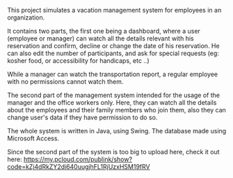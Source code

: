 This project simulates a vacation management system for employees in an organization.

It contains two parts, the first one being a dashboard, where a user (employee or manager) can watch all the details relevant with his reservation and confirm, decline or change the date of his reservation.
He can also edit the number of participants, and ask for special requests (eg: kosher food, or accessibility for handicaps, etc ..)

While a manager can watch the transportation report, a regular employee with no permissions cannot watch them.

The second part of the management system intended for the usage of the manager and the office workers only.
Here,  they can watch all the details about the employees and their family members who join them, also they can change user's data if they have permission to do so.

The whole system is written in Java, using Swing.
The database made using Microsoft Access.

Since the second part of the system is too big to upload here,
check it out here:
https://my.pcloud.com/publink/show?code=kZj4dRkZY2di640uugjhFL1RjUzxHSM19fRV
